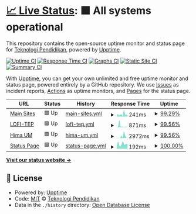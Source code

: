 # [📈 Live Status](https://status.sistem.teknologipendidikan.or.id): <!--live status--> **🟩 All systems operational**

This repository contains the open-source uptime monitor and status page for [Teknologi Pendidikan](https://teknologipendidikan.or.id), powered by [Upptime](https://github.com/upptime/upptime).

[![Uptime CI](https://github.com/teknologi-pendidikan/uptime-robot/workflows/Uptime%20CI/badge.svg)](https://github.com/teknologi-pendidikan/uptime-robot/actions?query=workflow%3A%22Uptime+CI%22)
[![Response Time CI](https://github.com/teknologi-pendidikan/uptime-robot/workflows/Response%20Time%20CI/badge.svg)](https://github.com/teknologi-pendidikan/uptime-robot/actions?query=workflow%3A%22Response+Time+CI%22)
[![Graphs CI](https://github.com/teknologi-pendidikan/uptime-robot/workflows/Graphs%20CI/badge.svg)](https://github.com/teknologi-pendidikan/uptime-robot/actions?query=workflow%3A%22Graphs+CI%22)
[![Static Site CI](https://github.com/teknologi-pendidikan/uptime-robot/workflows/Static%20Site%20CI/badge.svg)](https://github.com/teknologi-pendidikan/uptime-robot/actions?query=workflow%3A%22Static+Site+CI%22)
[![Summary CI](https://github.com/teknologi-pendidikan/uptime-robot/workflows/Summary%20CI/badge.svg)](https://github.com/teknologi-pendidikan/uptime-robot/actions?query=workflow%3A%22Summary+CI%22)

With [Upptime](https://upptime.js.org), you can get your own unlimited and free uptime monitor and status page, powered entirely by a GitHub repository. We use [Issues](https://github.com/teknologi-pendidikan/uptime-robot/issues) as incident reports, [Actions](https://github.com/teknologi-pendidikan/uptime-robot/actions) as uptime monitors, and [Pages](https://status.sistem.teknologipendidikan.or.id) for the status page.

<!--start: status pages-->
<!-- This summary is generated by Upptime (https://github.com/upptime/upptime) -->
<!-- Do not edit this manually, your changes will be overwritten -->
<!-- prettier-ignore -->
| URL | Status | History | Response Time | Uptime |
| --- | ------ | ------- | ------------- | ------ |
| <img alt="" src="https://favicons.githubusercontent.com/teknologipendidikan.or.id" height="13"> [Main Sites](https://teknologipendidikan.or.id) | 🟩 Up | [main-sites.yml](https://github.com/teknologi-pendidikan/uptime-robot/commits/HEAD/history/main-sites.yml) | <details><summary><img alt="Response time graph" src="./graphs/main-sites/response-time-week.png" height="20"> 241ms</summary><br><a href="https://status.sistem.teknologipendidikan.or.id/history/main-sites"><img alt="Response time 292" src="https://img.shields.io/endpoint?url=https%3A%2F%2Fraw.githubusercontent.com%2Fteknologi-pendidikan%2Fuptime-robot%2FHEAD%2Fapi%2Fmain-sites%2Fresponse-time.json"></a><br><a href="https://status.sistem.teknologipendidikan.or.id/history/main-sites"><img alt="24-hour response time 183" src="https://img.shields.io/endpoint?url=https%3A%2F%2Fraw.githubusercontent.com%2Fteknologi-pendidikan%2Fuptime-robot%2FHEAD%2Fapi%2Fmain-sites%2Fresponse-time-day.json"></a><br><a href="https://status.sistem.teknologipendidikan.or.id/history/main-sites"><img alt="7-day response time 241" src="https://img.shields.io/endpoint?url=https%3A%2F%2Fraw.githubusercontent.com%2Fteknologi-pendidikan%2Fuptime-robot%2FHEAD%2Fapi%2Fmain-sites%2Fresponse-time-week.json"></a><br><a href="https://status.sistem.teknologipendidikan.or.id/history/main-sites"><img alt="30-day response time 292" src="https://img.shields.io/endpoint?url=https%3A%2F%2Fraw.githubusercontent.com%2Fteknologi-pendidikan%2Fuptime-robot%2FHEAD%2Fapi%2Fmain-sites%2Fresponse-time-month.json"></a><br><a href="https://status.sistem.teknologipendidikan.or.id/history/main-sites"><img alt="1-year response time 292" src="https://img.shields.io/endpoint?url=https%3A%2F%2Fraw.githubusercontent.com%2Fteknologi-pendidikan%2Fuptime-robot%2FHEAD%2Fapi%2Fmain-sites%2Fresponse-time-year.json"></a></details> | <details><summary><a href="https://status.sistem.teknologipendidikan.or.id/history/main-sites">99.29%</a></summary><a href="https://status.sistem.teknologipendidikan.or.id/history/main-sites"><img alt="All-time uptime 99.58%" src="https://img.shields.io/endpoint?url=https%3A%2F%2Fraw.githubusercontent.com%2Fteknologi-pendidikan%2Fuptime-robot%2FHEAD%2Fapi%2Fmain-sites%2Fuptime.json"></a><br><a href="https://status.sistem.teknologipendidikan.or.id/history/main-sites"><img alt="24-hour uptime 98.14%" src="https://img.shields.io/endpoint?url=https%3A%2F%2Fraw.githubusercontent.com%2Fteknologi-pendidikan%2Fuptime-robot%2FHEAD%2Fapi%2Fmain-sites%2Fuptime-day.json"></a><br><a href="https://status.sistem.teknologipendidikan.or.id/history/main-sites"><img alt="7-day uptime 99.29%" src="https://img.shields.io/endpoint?url=https%3A%2F%2Fraw.githubusercontent.com%2Fteknologi-pendidikan%2Fuptime-robot%2FHEAD%2Fapi%2Fmain-sites%2Fuptime-week.json"></a><br><a href="https://status.sistem.teknologipendidikan.or.id/history/main-sites"><img alt="30-day uptime 99.58%" src="https://img.shields.io/endpoint?url=https%3A%2F%2Fraw.githubusercontent.com%2Fteknologi-pendidikan%2Fuptime-robot%2FHEAD%2Fapi%2Fmain-sites%2Fuptime-month.json"></a><br><a href="https://status.sistem.teknologipendidikan.or.id/history/main-sites"><img alt="1-year uptime 99.58%" src="https://img.shields.io/endpoint?url=https%3A%2F%2Fraw.githubusercontent.com%2Fteknologi-pendidikan%2Fuptime-robot%2FHEAD%2Fapi%2Fmain-sites%2Fuptime-year.json"></a></details>
| <img alt="" src="https://favicons.githubusercontent.com/lofi.um.teknologipendidikan.or.id" height="13"> [LOFI-TEP](https://lofi.um.teknologipendidikan.or.id) | 🟩 Up | [lofi-tep.yml](https://github.com/teknologi-pendidikan/uptime-robot/commits/HEAD/history/lofi-tep.yml) | <details><summary><img alt="Response time graph" src="./graphs/lofi-tep/response-time-week.png" height="20"> 871ms</summary><br><a href="https://status.sistem.teknologipendidikan.or.id/history/lofi-tep"><img alt="Response time 858" src="https://img.shields.io/endpoint?url=https%3A%2F%2Fraw.githubusercontent.com%2Fteknologi-pendidikan%2Fuptime-robot%2FHEAD%2Fapi%2Flofi-tep%2Fresponse-time.json"></a><br><a href="https://status.sistem.teknologipendidikan.or.id/history/lofi-tep"><img alt="24-hour response time 169" src="https://img.shields.io/endpoint?url=https%3A%2F%2Fraw.githubusercontent.com%2Fteknologi-pendidikan%2Fuptime-robot%2FHEAD%2Fapi%2Flofi-tep%2Fresponse-time-day.json"></a><br><a href="https://status.sistem.teknologipendidikan.or.id/history/lofi-tep"><img alt="7-day response time 871" src="https://img.shields.io/endpoint?url=https%3A%2F%2Fraw.githubusercontent.com%2Fteknologi-pendidikan%2Fuptime-robot%2FHEAD%2Fapi%2Flofi-tep%2Fresponse-time-week.json"></a><br><a href="https://status.sistem.teknologipendidikan.or.id/history/lofi-tep"><img alt="30-day response time 858" src="https://img.shields.io/endpoint?url=https%3A%2F%2Fraw.githubusercontent.com%2Fteknologi-pendidikan%2Fuptime-robot%2FHEAD%2Fapi%2Flofi-tep%2Fresponse-time-month.json"></a><br><a href="https://status.sistem.teknologipendidikan.or.id/history/lofi-tep"><img alt="1-year response time 858" src="https://img.shields.io/endpoint?url=https%3A%2F%2Fraw.githubusercontent.com%2Fteknologi-pendidikan%2Fuptime-robot%2FHEAD%2Fapi%2Flofi-tep%2Fresponse-time-year.json"></a></details> | <details><summary><a href="https://status.sistem.teknologipendidikan.or.id/history/lofi-tep">99.56%</a></summary><a href="https://status.sistem.teknologipendidikan.or.id/history/lofi-tep"><img alt="All-time uptime 99.74%" src="https://img.shields.io/endpoint?url=https%3A%2F%2Fraw.githubusercontent.com%2Fteknologi-pendidikan%2Fuptime-robot%2FHEAD%2Fapi%2Flofi-tep%2Fuptime.json"></a><br><a href="https://status.sistem.teknologipendidikan.or.id/history/lofi-tep"><img alt="24-hour uptime 100.00%" src="https://img.shields.io/endpoint?url=https%3A%2F%2Fraw.githubusercontent.com%2Fteknologi-pendidikan%2Fuptime-robot%2FHEAD%2Fapi%2Flofi-tep%2Fuptime-day.json"></a><br><a href="https://status.sistem.teknologipendidikan.or.id/history/lofi-tep"><img alt="7-day uptime 99.56%" src="https://img.shields.io/endpoint?url=https%3A%2F%2Fraw.githubusercontent.com%2Fteknologi-pendidikan%2Fuptime-robot%2FHEAD%2Fapi%2Flofi-tep%2Fuptime-week.json"></a><br><a href="https://status.sistem.teknologipendidikan.or.id/history/lofi-tep"><img alt="30-day uptime 99.74%" src="https://img.shields.io/endpoint?url=https%3A%2F%2Fraw.githubusercontent.com%2Fteknologi-pendidikan%2Fuptime-robot%2FHEAD%2Fapi%2Flofi-tep%2Fuptime-month.json"></a><br><a href="https://status.sistem.teknologipendidikan.or.id/history/lofi-tep"><img alt="1-year uptime 99.74%" src="https://img.shields.io/endpoint?url=https%3A%2F%2Fraw.githubusercontent.com%2Fteknologi-pendidikan%2Fuptime-robot%2FHEAD%2Fapi%2Flofi-tep%2Fuptime-year.json"></a></details>
| <img alt="" src="https://favicons.githubusercontent.com/hima.um.teknologipendidikan.or.id" height="13"> [Hima UM](https://hima.um.teknologipendidikan.or.id) | 🟩 Up | [hima-um.yml](https://github.com/teknologi-pendidikan/uptime-robot/commits/HEAD/history/hima-um.yml) | <details><summary><img alt="Response time graph" src="./graphs/hima-um/response-time-week.png" height="20"> 2972ms</summary><br><a href="https://status.sistem.teknologipendidikan.or.id/history/hima-um"><img alt="Response time 1644" src="https://img.shields.io/endpoint?url=https%3A%2F%2Fraw.githubusercontent.com%2Fteknologi-pendidikan%2Fuptime-robot%2FHEAD%2Fapi%2Fhima-um%2Fresponse-time.json"></a><br><a href="https://status.sistem.teknologipendidikan.or.id/history/hima-um"><img alt="24-hour response time 211" src="https://img.shields.io/endpoint?url=https%3A%2F%2Fraw.githubusercontent.com%2Fteknologi-pendidikan%2Fuptime-robot%2FHEAD%2Fapi%2Fhima-um%2Fresponse-time-day.json"></a><br><a href="https://status.sistem.teknologipendidikan.or.id/history/hima-um"><img alt="7-day response time 2972" src="https://img.shields.io/endpoint?url=https%3A%2F%2Fraw.githubusercontent.com%2Fteknologi-pendidikan%2Fuptime-robot%2FHEAD%2Fapi%2Fhima-um%2Fresponse-time-week.json"></a><br><a href="https://status.sistem.teknologipendidikan.or.id/history/hima-um"><img alt="30-day response time 1644" src="https://img.shields.io/endpoint?url=https%3A%2F%2Fraw.githubusercontent.com%2Fteknologi-pendidikan%2Fuptime-robot%2FHEAD%2Fapi%2Fhima-um%2Fresponse-time-month.json"></a><br><a href="https://status.sistem.teknologipendidikan.or.id/history/hima-um"><img alt="1-year response time 1644" src="https://img.shields.io/endpoint?url=https%3A%2F%2Fraw.githubusercontent.com%2Fteknologi-pendidikan%2Fuptime-robot%2FHEAD%2Fapi%2Fhima-um%2Fresponse-time-year.json"></a></details> | <details><summary><a href="https://status.sistem.teknologipendidikan.or.id/history/hima-um">99.56%</a></summary><a href="https://status.sistem.teknologipendidikan.or.id/history/hima-um"><img alt="All-time uptime 99.74%" src="https://img.shields.io/endpoint?url=https%3A%2F%2Fraw.githubusercontent.com%2Fteknologi-pendidikan%2Fuptime-robot%2FHEAD%2Fapi%2Fhima-um%2Fuptime.json"></a><br><a href="https://status.sistem.teknologipendidikan.or.id/history/hima-um"><img alt="24-hour uptime 100.00%" src="https://img.shields.io/endpoint?url=https%3A%2F%2Fraw.githubusercontent.com%2Fteknologi-pendidikan%2Fuptime-robot%2FHEAD%2Fapi%2Fhima-um%2Fuptime-day.json"></a><br><a href="https://status.sistem.teknologipendidikan.or.id/history/hima-um"><img alt="7-day uptime 99.56%" src="https://img.shields.io/endpoint?url=https%3A%2F%2Fraw.githubusercontent.com%2Fteknologi-pendidikan%2Fuptime-robot%2FHEAD%2Fapi%2Fhima-um%2Fuptime-week.json"></a><br><a href="https://status.sistem.teknologipendidikan.or.id/history/hima-um"><img alt="30-day uptime 99.74%" src="https://img.shields.io/endpoint?url=https%3A%2F%2Fraw.githubusercontent.com%2Fteknologi-pendidikan%2Fuptime-robot%2FHEAD%2Fapi%2Fhima-um%2Fuptime-month.json"></a><br><a href="https://status.sistem.teknologipendidikan.or.id/history/hima-um"><img alt="1-year uptime 99.74%" src="https://img.shields.io/endpoint?url=https%3A%2F%2Fraw.githubusercontent.com%2Fteknologi-pendidikan%2Fuptime-robot%2FHEAD%2Fapi%2Fhima-um%2Fuptime-year.json"></a></details>
| <img alt="" src="https://favicons.githubusercontent.com/teknologi-pendidikan.github.io" height="13"> [Status Page](https://teknologi-pendidikan.github.io/uptime-robot/) | 🟩 Up | [status-page.yml](https://github.com/teknologi-pendidikan/uptime-robot/commits/HEAD/history/status-page.yml) | <details><summary><img alt="Response time graph" src="./graphs/status-page/response-time-week.png" height="20"> 192ms</summary><br><a href="https://status.sistem.teknologipendidikan.or.id/history/status-page"><img alt="Response time 144" src="https://img.shields.io/endpoint?url=https%3A%2F%2Fraw.githubusercontent.com%2Fteknologi-pendidikan%2Fuptime-robot%2FHEAD%2Fapi%2Fstatus-page%2Fresponse-time.json"></a><br><a href="https://status.sistem.teknologipendidikan.or.id/history/status-page"><img alt="24-hour response time 189" src="https://img.shields.io/endpoint?url=https%3A%2F%2Fraw.githubusercontent.com%2Fteknologi-pendidikan%2Fuptime-robot%2FHEAD%2Fapi%2Fstatus-page%2Fresponse-time-day.json"></a><br><a href="https://status.sistem.teknologipendidikan.or.id/history/status-page"><img alt="7-day response time 192" src="https://img.shields.io/endpoint?url=https%3A%2F%2Fraw.githubusercontent.com%2Fteknologi-pendidikan%2Fuptime-robot%2FHEAD%2Fapi%2Fstatus-page%2Fresponse-time-week.json"></a><br><a href="https://status.sistem.teknologipendidikan.or.id/history/status-page"><img alt="30-day response time 144" src="https://img.shields.io/endpoint?url=https%3A%2F%2Fraw.githubusercontent.com%2Fteknologi-pendidikan%2Fuptime-robot%2FHEAD%2Fapi%2Fstatus-page%2Fresponse-time-month.json"></a><br><a href="https://status.sistem.teknologipendidikan.or.id/history/status-page"><img alt="1-year response time 144" src="https://img.shields.io/endpoint?url=https%3A%2F%2Fraw.githubusercontent.com%2Fteknologi-pendidikan%2Fuptime-robot%2FHEAD%2Fapi%2Fstatus-page%2Fresponse-time-year.json"></a></details> | <details><summary><a href="https://status.sistem.teknologipendidikan.or.id/history/status-page">100.00%</a></summary><a href="https://status.sistem.teknologipendidikan.or.id/history/status-page"><img alt="All-time uptime 100.00%" src="https://img.shields.io/endpoint?url=https%3A%2F%2Fraw.githubusercontent.com%2Fteknologi-pendidikan%2Fuptime-robot%2FHEAD%2Fapi%2Fstatus-page%2Fuptime.json"></a><br><a href="https://status.sistem.teknologipendidikan.or.id/history/status-page"><img alt="24-hour uptime 100.00%" src="https://img.shields.io/endpoint?url=https%3A%2F%2Fraw.githubusercontent.com%2Fteknologi-pendidikan%2Fuptime-robot%2FHEAD%2Fapi%2Fstatus-page%2Fuptime-day.json"></a><br><a href="https://status.sistem.teknologipendidikan.or.id/history/status-page"><img alt="7-day uptime 100.00%" src="https://img.shields.io/endpoint?url=https%3A%2F%2Fraw.githubusercontent.com%2Fteknologi-pendidikan%2Fuptime-robot%2FHEAD%2Fapi%2Fstatus-page%2Fuptime-week.json"></a><br><a href="https://status.sistem.teknologipendidikan.or.id/history/status-page"><img alt="30-day uptime 100.00%" src="https://img.shields.io/endpoint?url=https%3A%2F%2Fraw.githubusercontent.com%2Fteknologi-pendidikan%2Fuptime-robot%2FHEAD%2Fapi%2Fstatus-page%2Fuptime-month.json"></a><br><a href="https://status.sistem.teknologipendidikan.or.id/history/status-page"><img alt="1-year uptime 100.00%" src="https://img.shields.io/endpoint?url=https%3A%2F%2Fraw.githubusercontent.com%2Fteknologi-pendidikan%2Fuptime-robot%2FHEAD%2Fapi%2Fstatus-page%2Fuptime-year.json"></a></details>

<!--end: status pages-->

[**Visit our status website →**](https://status.sistem.teknologipendidikan.or.id)

## 📄 License

- Powered by: [Upptime](https://github.com/upptime/upptime)
- Code: [MIT](./LICENSE) © [Teknologi Pendidikan](https://teknologipendidikan.or.id)
- Data in the `./history` directory: [Open Database License](https://opendatacommons.org/licenses/odbl/1-0/)
